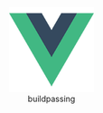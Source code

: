 <div align=center><img width="150" height="150" src="https://github.com/wucheng818/tstest/raw/master/src/assets/logo.png"/></div>
<div align=center><div bgcolor=#CCCCCC><span>build</span><span>passing</span></div></div>
